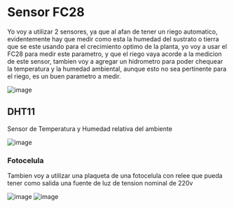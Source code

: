 # Sensor FC28

Yo voy a utilizar 2 sensores, ya que al afan de tener un riego automatico, evidentemente hay que medir como esta la humedad del sustrato o 
tierra que se este usando para el crecimiento optimo de la planta, yo voy a usar el FC28 para medir este parametro, y que el riego vaya acorde a la medicion de este sensor, tambien voy a agregar un hidrometro para poder chequear la temperatura y la humedad ambiental, aunque esto no sea pertinente para el riego, es un buen parametro a medir.

![image](https://github.com/user-attachments/assets/7a06dbf5-e0bb-40ec-8d26-09ad122b3434)

## DHT11

Sensor de Temperatura y Humedad relativa del ambiente

![image](https://github.com/user-attachments/assets/ab601a71-06eb-4c3c-9255-8e21df1624ff)


### Fotocelula

Tambien voy a utilizar una plaqueta de una fotocelula con relee que pueda tener como salida una fuente de luz de tension nominal de 220v

![image](https://github.com/user-attachments/assets/0f2056be-aa21-43f6-a625-59dc216d14d3)
![image](https://github.com/user-attachments/assets/6e5d0d94-e86f-4872-82d6-81d71409820d)


